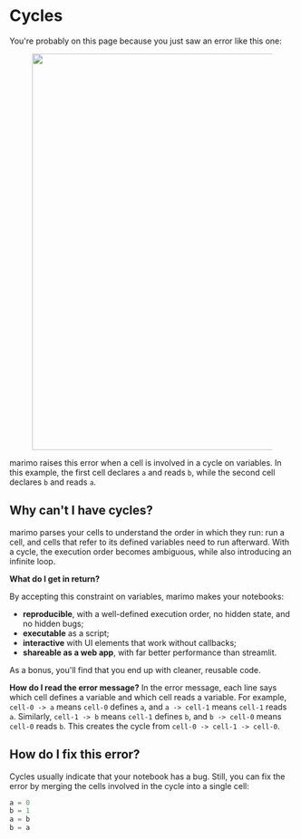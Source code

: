# Cycles

You're probably on this page because you just saw an error like this one:

<div align="center">
<figure>
<img src="/_static/docs_cycles_error.png" width="700px"/>
</figure>
</div>

marimo raises this error when a cell is involved in a cycle on variables. In
this example, the first cell declares `a` and reads `b`, while the second cell
declares `b` and reads `a`.

## Why can't I have cycles?

marimo parses your cells to understand the order in which they run:
run a cell, and cells that refer to its defined variables need to run afterward.
With a cycle, the execution order becomes ambiguous, while also introducing
an infinite loop.

**What do I get in return?**

By accepting this constraint on variables, marimo makes your notebooks:

- **reproducible**, with a well-defined execution order, no hidden state, and no hidden bugs;
- **executable** as a script;
- **interactive** with UI elements that work without callbacks;
- **shareable as a web app**, with far better performance than streamlit.

As a bonus, you'll find that you end up with cleaner, reusable code.

**How do I read the error message?** In the error message, each line says which
cell defines a variable and which cell reads a variable. For example, `cell-0
-> a` means `cell-0` defines `a`, and `a -> cell-1` means `cell-1` reads `a`.
Similarly, `cell-1 -> b` means `cell-1` defines `b`, and `b -> cell-0` means
`cell-0` reads `b`. This creates the cycle from `cell-0 -> cell-1 -> cell-0`.

## How do I fix this error?

Cycles usually indicate that your notebook has a bug. Still, you can
fix the error by merging the cells involved in the cycle into a single cell:

```python
a = 0
b = 1
a = b
b = a
```
